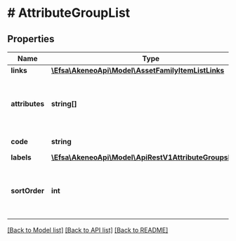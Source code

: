 # # AttributeGroupList

## Properties

Name | Type | Description | Notes
------------ | ------------- | ------------- | -------------
**links** | [**\Efsa\AkeneoApi\Model\AssetFamilyItemListLinks**](AssetFamilyItemListLinks.md) |  | [optional]
**attributes** | **string[]** | Attribute codes that compose the attribute group | [optional]
**code** | **string** | Attribute group code |
**labels** | [**\Efsa\AkeneoApi\Model\ApiRestV1AttributeGroupsLabels**](ApiRestV1AttributeGroupsLabels.md) |  | [optional]
**sortOrder** | **int** | Attribute group order among other attribute groups | [optional]

[[Back to Model list]](../../README.md#models) [[Back to API list]](../../README.md#endpoints) [[Back to README]](../../README.md)
